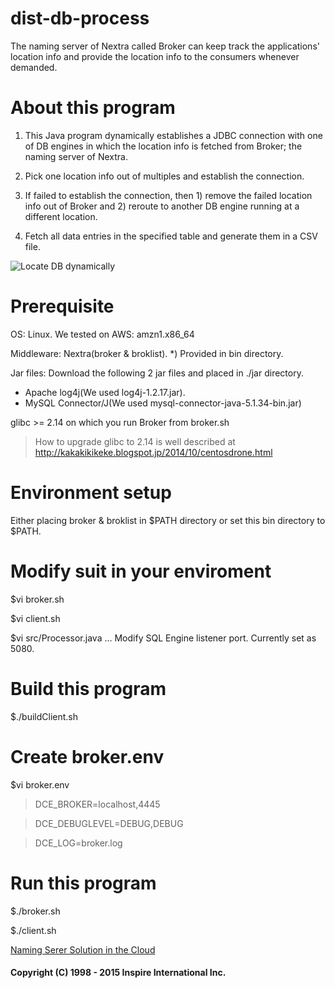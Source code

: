 # dist-db-process
The naming server of Nextra called Broker can keep track the applications' location info and provide the location info to the consumers whenever demanded.

# About this program

1. This Java program dynamically establishes a JDBC connection with one of DB engines in which the location info is fetched from Broker; the naming server of Nextra.

2. Pick one location info out of multiples and establish the connection.

3. If failed to establish the connection, then 1) remove the failed location info out of Broker and 2) reroute to another DB engine running at a different location.

4. Fetch all data entries in the specified table and generate them in a CSV file.

![Locate DB dynamically](http://www.inspire-intl.com/images/brokerAsNamingServer_en.jpg)


# Prerequisite
OS: Linux. We tested on AWS: amzn1.x86_64

Middleware: Nextra(broker & broklist). *) Provided in bin directory.

Jar files: Download the following 2 jar files and placed in ./jar directory.
* Apache log4j(We used log4j-1.2.17.jar).
* MySQL Connector/J(We used mysql-connector-java-5.1.34-bin.jar)

glibc >= 2.14 on which you run Broker from broker.sh

> How to upgrade glibc to 2.14 is well described at http://kakakikikeke.blogspot.jp/2014/10/centosdrone.html

# Environment setup
Either placing broker & broklist in $PATH directory or set this bin directory to $PATH.

# Modify suit in your enviroment
$vi broker.sh

$vi client.sh

$vi src/Processor.java  ... Modify SQL Engine listener port. Currently set as 5080.

# Build this program
$./buildClient.sh

# Create broker.env
$vi broker.env


> DCE_BROKER=localhost,4445



> DCE_DEBUGLEVEL=DEBUG,DEBUG



> DCE_LOG=broker.log



# Run this program
$./broker.sh

$./client.sh

[Naming Serer Solution in the Cloud](http://www.inspire-intl.com/product/nextra/doc/namingServerSolution_en.pdf)

#### Copyright (C) 1998 - 2015  Inspire International Inc.